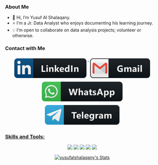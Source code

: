 

### About Me

- 👋 Hi, I’m Yusuf Al Shalaqany.
- ⭐ I’m a Jr. Data Analyst who enjoys documenting his learning journey.
- 💡 I’m open to collaborate on data analysis projects; volunteer or otherwise.

### Contact with Me

<div id="badges">
  <p align="center">
    <a href="https://www.linkedin.com/in/yusuf-al-shalaqany">
      <img src="https://github.com/MikeCodesDotNET/ColoredBadges/raw/master/svg/social/linkedin.svg" alt="LinkedIn" style="vertical-align:top; margin:6px 4px">
    </a>
    <a href="mailto:yusufelshalaqany@gmail.com">
      <img src="https://github.com/MikeCodesDotNET/ColoredBadges/raw/master/svg/social/gmail.svg" alt="Gmail" style="vertical-align:top; margin:6px 4px">
    </a>
    <a href="https://wa.me/message/JVD6QUKZLKJJE1">
      <img src="https://github.com/MikeCodesDotNET/ColoredBadges/raw/master/svg/social/whatsapp.svg" alt="Whatsapp" style="vertical-align:top; margin:6px 4px">
   </a>
    <a href="https://t.me/yusufalshalaqany">
      <img src="https://github.com/MikeCodesDotNET/ColoredBadges/raw/master/svg/social/telegram.svg" alt="Telegram" style="vertical-align:top; margin:6px 4px">
 </div>



### Skills and Tools: <div>
<p align="center">
  <a href="#"><img src="https://img.shields.io/badge/Excel-%2337814A?style=for-the-badge" /></a>
  <a href="#"><img src="https://img.shields.io/badge/Power%20BI-%23FBBC04?style=for-the-badge" /></a>
  <a href="#"><img src="https://img.shields.io/badge/Tableau-%23009EDB?style=for-the-badge" /></a>
  <a href="#"><img src="https://img.shields.io/badge/Python-%230018A8?style=for-the-badge" /></a>
  <a href="#"><img src="https://img.shields.io/badge/MySQL-%23000000?style=for-the-badge" /></a>




<p align="center">
  <a href="#">
    <img src="https://github-readme-stats.vercel.app/api?username=yusufalshalaqany&amp;theme=default&amp;show_icons=true&amp;hide_border=true&amp;count_private=false" alt="yusufalshalaqany&#39;s Stats">
  </a>




